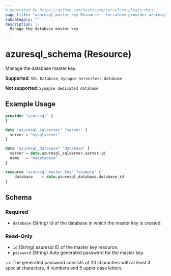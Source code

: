 ```yaml
---
# generated by https://github.com/hashicorp/terraform-plugin-docs
page_title: "azuresql_master_key Resource - terraform-provider-azuresql"
subcategory: ""
description: |-
  Manage the database master key.
---
```


# azuresql_schema (Resource)

Manage the database master key.

**Supported**: `SQL Database`, `Synapse serverless database` 

**Not supported**: `Synapse dedicated database`

## Example Usage

```terraform
provider "azuresql" {
}

data "azuresql_sqlserver" "server" {
  server = "mysqlserver"
}

data "azuresql_database" "database" {
  server = data.azuresql_sqlserver.server.id
  name   = "mydatabase"
}

resource "azuresql_master_key" "example" {
    database 	= data.azuresql_database.database.id
}

```

<!-- schema generated by tfplugindocs -->
## Schema

### Required

- `database` (String) Id of the database in which the master key is created.

### Read-Only

- `id` (String) azuresql ID of the master key resource.
- `password` (String) Auto generated password for the master key.

~> The generated password consists of 20 characters with at least 3 special characters, 4 numbers and 5 upper case letters.
